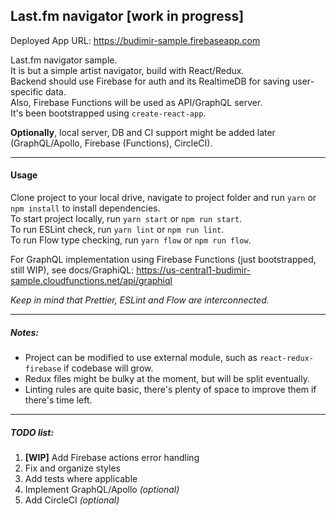 ## Last.fm navigator [work in progress]

Deployed App URL: https://budimir-sample.firebaseapp.com

Last.fm navigator sample. <BR />
It is but a simple artist navigator, build with React/Redux. <BR />
Backend should use Firebase for auth and its RealtimeDB for saving user-specific data. <BR />
Also, Firebase Functions will be used as API/GraphQL server. <BR />
It's been bootstrapped using `create-react-app`.

**Optionally**, local server, DB and CI support might be added later (GraphQL/Apollo, Firebase (Functions), CircleCI).

---

#### Usage

Clone project to your local drive, navigate to project folder and run `yarn` or `npm install` to install dependencies.<BR />
To start project locally, run `yarn start` or `npm run start`.<BR />
To run ESLint check, run `yarn lint` or `npm run lint`.<BR />
To run Flow type checking, run `yarn flow` or `npm run flow`.<BR />

For GraphQL implementation using Firebase Functions (just bootstrapped, still WIP), see docs/GraphiQL: https://us-central1-budimir-sample.cloudfunctions.net/api/graphiql

_Keep in mind that Prettier, ESLint and Flow are interconnected._

---

##### Notes:

* Project can be modified to use external module, such as `react-redux-firebase` if codebase will grow.
* Redux files might be bulky at the moment, but will be split eventually.
* Linting rules are quite basic, there's plenty of space to improve them if there's time left.

---

##### TODO list:

1. **[WIP]** Add Firebase actions error handling
2. Fix and organize styles
3. Add tests where applicable
4. Implement GraphQL/Apollo _(optional)_
5. Add CircleCI _(optional)_
